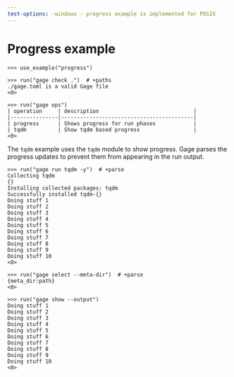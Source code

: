 ```yaml
---
test-options: -windows - progress example is implemented for POSIX
---
```


# Progress example

    >>> use_example("progress")

    >>> run("gage check .")  # +paths
    ./gage.toml is a valid Gage file
    <0>

    >>> run("gage ops")
    | operation     | description                              |
    |---------------|------------------------------------------|
    | progress      | Shows progress for run phases            |
    | tqdm          | Show tqdm based progress                 |
    <0>

The `tqdm` example uses the `tqdm` module to show progress. Gage parses
the progress updates to prevent them from appearing in the run output.

    >>> run("gage run tqdm -y")  # +parse
    Collecting tqdm
    {}
    Installing collected packages: tqdm
    Successfully installed tqdm-{}
    Doing stuff 1
    Doing stuff 2
    Doing stuff 3
    Doing stuff 4
    Doing stuff 5
    Doing stuff 6
    Doing stuff 7
    Doing stuff 8
    Doing stuff 9
    Doing stuff 10
    <0>

    >>> run("gage select --meta-dir")  # +parse
    {meta_dir:path}
    <0>

    >>> run("gage show --output")
    Doing stuff 1
    Doing stuff 2
    Doing stuff 3
    Doing stuff 4
    Doing stuff 5
    Doing stuff 6
    Doing stuff 7
    Doing stuff 8
    Doing stuff 9
    Doing stuff 10
    <0>
